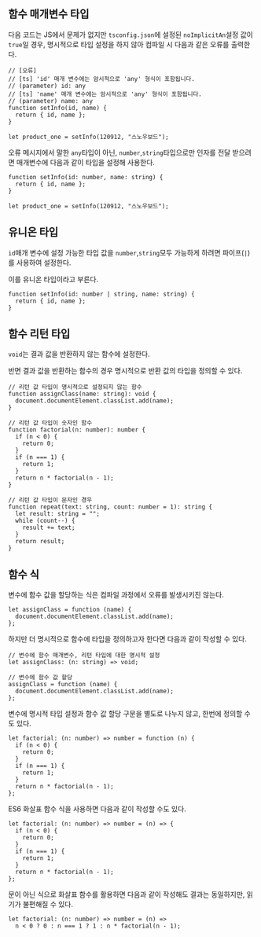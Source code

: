 ## 함수 매개변수 타입

다음 코드는 JS에서 문제가 없지만 `tsconfig.json`에 설정된 `noImplicitAn`설정 값이`true`일 경우, 명시적으로 타입 설정을 하지 않아 컴파일 시 다음과 같은 오류를 출력한다.

```tsx
// [오류]
// [ts] 'id' 매개 변수에는 암시적으로 'any' 형식이 포함됩니다.
// (parameter) id: any
// [ts] 'name' 매개 변수에는 암시적으로 'any' 형식이 포함됩니다.
// (parameter) name: any
function setInfo(id, name) {
  return { id, name };
}

let product_one = setInfo(120912, "스노우보드");
```

오류 메시지에서 말한 `any`타입이 아닌, `number`,`string`타입으로만 인자를 전달 받으려면 매개변수에 다음과 같이 타입을 설정해 사용한다.

```tsx
function setInfo(id: number, name: string) {
  return { id, name };
}

let product_one = setInfo(120912, "스노우보드");
```

## 유니온 타입

`id`매개 변수에 설정 가능한 타입 값을 `number`,`string`모두 가능하게 하려면 파이프(`|`)를 사용하여 설정한다.

이를 유니온 타입이라고 부른다.

```tsx
function setInfo(id: number | string, name: string) {
  return { id, name };
}
```

## 함수 리턴 타입

`void`는 결과 값을 반환하지 않는 함수에 설정한다.

반면 결과 값을 반환하는 함수의 경우 명시적으로 반환 값의 타입을 정의할 수 있다.

```tsx
// 리턴 값 타입이 명시적으로 설정되지 않는 함수
function assignClass(name: string): void {
  document.documentElement.classList.add(name);
}

// 리턴 값 타입이 숫자인 함수
function factorial(n: number): number {
  if (n < 0) {
    return 0;
  }
  if (n === 1) {
    return 1;
  }
  return n * factorial(n - 1);
}

// 리턴 값 타입이 문자인 경우
function repeat(text: string, count: number = 1): string {
  let result: string = "";
  while (count--) {
    result += text;
  }
  return result;
}
```

## 함수 식

변수에 함수 값을 할당하는 식은 컴파일 과정에서 오류를 발생시키진 않는다.

```tsx
let assignClass = function (name) {
  document.documentElement.classList.add(name);
};
```

하지만 더 명시적으로 함수에 타입을 정의하고자 한다면 다음과 같이 작성할 수 있다.

```tsx
// 변수에 함수 매개변수, 리턴 타입에 대한 명시적 설정
let assignClass: (n: string) => void;

// 변수에 함수 값 할당
assignClass = function (name) {
  document.documentElement.classList.add(name);
};
```

변수에 명시적 타입 설정과 함수 값 할당 구문을 별도로 나누지 않고, 한번에 정의할 수도 있다.

```tsx
let factorial: (n: number) => number = function (n) {
  if (n < 0) {
    return 0;
  }
  if (n === 1) {
    return 1;
  }
  return n * factorial(n - 1);
};
```

ES6 화살표 함수 식을 사용하면 다음과 같이 작성할 수도 있다.

```tsx
let factorial: (n: number) => number = (n) => {
  if (n < 0) {
    return 0;
  }
  if (n === 1) {
    return 1;
  }
  return n * factorial(n - 1);
};
```

문이 아닌 식으로 화살표 함수를 활용하면 다음과 같이 작성해도 결과는 동일하지만, 읽기가 불편해질 수 있다.

```tsx
let factorial: (n: number) => number = (n) =>
  n < 0 ? 0 : n === 1 ? 1 : n * factorial(n - 1);
```
